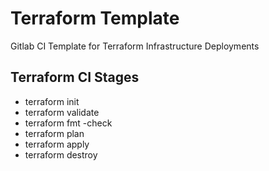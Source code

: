 # Terraform Template

Gitlab CI Template for Terraform Infrastructure Deployments


## Terraform CI Stages

- terraform init
- terraform validate
- terraform fmt -check
- terraform plan
- terraform apply
- terraform destroy